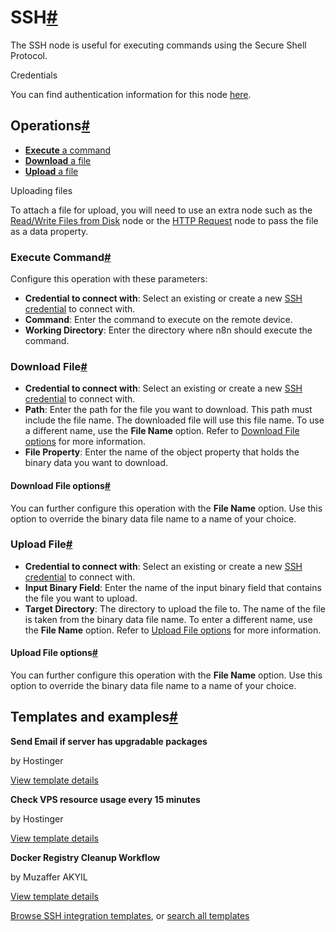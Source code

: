 [](https://github.com/n8n-io/n8n-docs/edit/main/docs/integrations/builtin/core-nodes/n8n-nodes-base.ssh.md "Edit this page")

# SSH[#](#ssh "Permanent link")

The SSH node is useful for executing commands using the Secure Shell Protocol.

Credentials

You can find authentication information for this node [here](../../credentials/ssh/).

## Operations[#](#operations "Permanent link")

*   [**Execute** a command](#execute-command)
*   [**Download** a file](#download-file)
*   [**Upload** a file](#upload-file)

Uploading files

To attach a file for upload, you will need to use an extra node such as the [Read/Write Files from Disk](../n8n-nodes-base.readwritefile/) node or the [HTTP Request](../n8n-nodes-base.httprequest/) node to pass the file as a data property.

### Execute Command[#](#execute-command "Permanent link")

Configure this operation with these parameters:

*   **Credential to connect with**: Select an existing or create a new [SSH credential](../../credentials/ssh/) to connect with.
*   **Command**: Enter the command to execute on the remote device.
*   **Working Directory**: Enter the directory where n8n should execute the command.

### Download File[#](#download-file "Permanent link")

*   **Credential to connect with**: Select an existing or create a new [SSH credential](../../credentials/ssh/) to connect with.
*   **Path**: Enter the path for the file you want to download. This path must include the file name. The downloaded file will use this file name. To use a different name, use the **File Name** option. Refer to [Download File options](#download-file-options) for more information.
*   **File Property**: Enter the name of the object property that holds the binary data you want to download.

#### Download File options[#](#download-file-options "Permanent link")

You can further configure this operation with the **File Name** option. Use this option to override the binary data file name to a name of your choice.

### Upload File[#](#upload-file "Permanent link")

*   **Credential to connect with**: Select an existing or create a new [SSH credential](../../credentials/ssh/) to connect with.
*   **Input Binary Field**: Enter the name of the input binary field that contains the file you want to upload.
*   **Target Directory**: The directory to upload the file to. The name of the file is taken from the binary data file name. To enter a different name, use the **File Name** option. Refer to [Upload File options](#upload-file-options) for more information.

#### Upload File options[#](#upload-file-options "Permanent link")

You can further configure this operation with the **File Name** option. Use this option to override the binary data file name to a name of your choice.

## Templates and examples[#](#templates-and-examples "Permanent link")

**Send Email if server has upgradable packages**

by Hostinger

[View template details](https://n8n.io/workflows/2925-send-email-if-server-has-upgradable-packages/)

**Check VPS resource usage every 15 minutes**

by Hostinger

[View template details](https://n8n.io/workflows/2951-check-vps-resource-usage-every-15-minutes/)

**Docker Registry Cleanup Workflow**

by Muzaffer AKYIL

[View template details](https://n8n.io/workflows/2835-docker-registry-cleanup-workflow/)

[Browse SSH integration templates](https://n8n.io/integrations/ssh/), or [search all templates](https://n8n.io/workflows/)